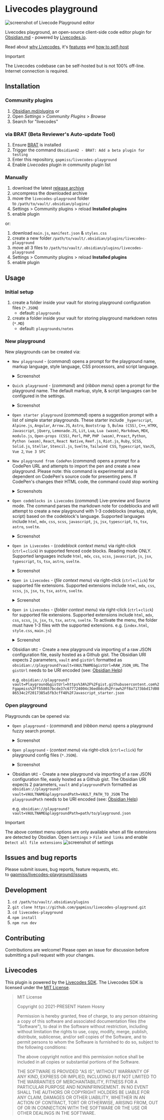 # Livecodes playground

![screenshot of Livecode Playground editor](./resources/LIVECODES-Obsidian-v1.5.8-2024-03-05-17.20.49.png)

<!-- <div>
	<img src="https://livecodes.io/docs/img/livecodes-logo.svg" style="width:200px; margin: 0 auto;">
</div> -->

Livecodes playground, an open-source client-side code editor plugin for [Obsidian.md](https://obsidian.md) - powered by [Livecodes.io](https://livecodes.io/docs/overview).

Read about [why Livecodes](https://livecodes.io/docs/why), it's [features](https://livecodes.io/docs/features/) and [how to self-host](https://livecodes.io/docs/features/self-hosting)

> [!IMPORTANT]
> The Livecodes codebase can be self-hosted but is not 100% off-line. Internet connection is required.

## Installation

### Community plugins

1. [Obsidian.md/plugins](https://obsidian.md/plugins?id=livecodes-playground) or
2. Open *Settings* > *Community Plugins* > *Browse*
3. Search for "livecodes"

### via BRAT (Beta Reviewer's Auto-update Tool)

1. Ensure [BRAT](https://github.com/TfTHacker/obsidian42-brat) is installed
2. Trigger the command `Obsidian42 - BRAT: Add a beta plugin for testing`
3. Enter this repository, `gapmiss/livecodes-playground`
4. Enable _Livecodes_ plugin in community plugin list

### Manually

1. download the latest [release archive](https://github.com/gapmiss/livecodes-playground/releases/)
2. uncompress the downloaded archive
3. move the `livecodes-playground` folder to `/path/to/vault/.obsidian/plugins/`
4. Settings > Community plugins > reload **Installed plugins**
5. enable plugin

or:

1. download `main.js`, `manifest.json` & `styles.css`
2. create a new folder `/path/to/vault/.obsidian/plugins/livecodes-playground`
3. move all 3 files to `/path/to/vault/.obsidian/plugins/livecodes-playground`
4. Settings > Community plugins > reload **Installed plugins**
5. enable plugin

## Usage

### Initial setup

1. create a folder inside your vault for storing playground configuration files (`*.JSON`)
	- default: `playgrounds`
2. create a folder inside your vault for storing playground markdown notes (`*.MD`)
	- default: `playgrounds/notes`

### New playground

New playgrounds can be created via:

- `New playground` - (*command*) opens a prompt for the playground name, markup language, style language, CSS processors, and script language.
	<details style="margin-block: 1em;"><summary>Screenshot</summary><p><img src="./resources/LIVECODES-Obsidian-v1.5.8-2024-03-05-12.41.54.png" alt="screenshot of new playground modal" /></p></details>

- `Quick playground` - (*command*) and (*ribbon menu*) open a prompt for the playground name. The default markup, style, & script languages can be configured in the settings.
	<details style="margin-block: 1em;"><summary>Screenshot</summary><p><img src="./resources/LIVECODES-Obsidian-v1.5.8-2024-03-05-12.43.59.png" alt="screenshot of quick playground modal" /></p></details>

- `Open starter playground` (*command*) opens a suggestion prompt with a list of simple starter playgrounds. These starter include `_hyperscript`, `Alpine.js`, `Angular`, `Arrow.JS`, `Astro`, `Bootstrap 5`, `Bulma (CSS)`, `C++`, `HTMX`, `Javascript`, `jQuery`, `Lemonade.JS`, `Lit`, `Lua`, `Lua (wasm)`, `Markdown`, `MDX`, `modulo.js`, `Open-props (CSS)`, `Perl`, `PHP`, `PHP (wasm)`, `Preact`, `Python`, `Python (wasm)`, `React`, `React Native`, `Reef.js`, `Riot.js`, `Ruby`, `SCSS`, `Solid.js`, `Stellar`, `Stencil.js`, `Svelte`, `Tailwind CSS`, `Typescript`, `VanJS`, `Vue 2`, `Vue 3 SFC`

- `New playground from CodePen` (*command*) opens a prompt for a CodePen URL and attempts to import the pen and create a new playground. Please note: this command is experimental and is dependent on CodePen's source code for presenting pens. If CodePen's changes their HTML code, the command could stop working
	<details style="margin-block: 1em;"><summary>Screenshots</summary><p><img src="./resources/LIVECODES-Obsidian-v1.5.8-2024-03-12-08.19.31.png" alt="screenshot of new playground from CodePen command" /></p><p><img src="./resources/LIVECODES-Obsidian-v1.5.8-2024-03-12-08.19.46.png" alt="screenshot of prompt for CodePen URL" /></p></details>

- `Open codeblocks in Livecodes` (*command*) Live-preview and Source mode. The command parses the markdown note for codeblocks and will attempt to create a new playground with 1-3 codeblocks (markup, style, script) based on the codeblock's language. Supported languages include `html`, `mdx`, `css`, `scss`, `javascript`, `js`, `jsx`, `typescript`, `ts`, `tsx`, `astro`, `svelte`.
	<details style="margin-block: 1em;"><summary>Screenshot</summary><p><img src="./resources/LIVECODES-Obsidian-v1.5.8-2024-03-12-08.54.16.png" alt="screenshot of open codeblocks in livecodes command" /></p></details>

- `Open in Livecodes` - (*codeblock context menu*) via right-click (`ctrl`+`click`) in supported fenced code blocks. Reading mode ONLY. Supported languages include `html`, `mdx`, `css`, `scss`, `javascript`, `js`, `jsx`, `typescript`, `ts`, `tsx`, `astro`, `svelte`.
	<details style="margin-block: 1em;"><summary>Screenshot</summary><p><img src="./resources/LIVECODES-Obsidian-v1.5.8-2024-03-05-12.01.55.png" alt="screenshot of open codeblocks in livecodes context menu" /></p></details>

- `Open in Livecodes` - (*file context menu*) via right-click (`ctrl`+`click`) for supported file extensions. Supported extensions include `html`, `mdx`, `css`, `scss`, `js`, `jsx`, `ts`, `tsx`, `astro`, `svelte`.
	<details style="margin-block: 1em;"><summary>Screenshot</summary><p><img src="./resources/LIVECODES-Obsidian-v1.5.8-2024-03-05-12.35.49.png" alt="screenshot of file context menu" /></p></details>

- `Open in Livecodes` - (*folder context menu*) via right-click (`ctrl`+`click`) for supported file extensions. Supported extensions include `html`, `mdx`, `css`, `scss`, `js`, `jsx`, `ts`, `tsx`, `astro`, `svelte`. To activate the menu, the folder must have 1-3 files with the supported extensions. e.g. (`index.html`, `style.css`, `main.js`)
	<details style="margin-block: 1em;"><summary>Screenshot</summary><p><img src="./resources/LIVECODES-Obsidian-v1.5.8-2024-03-05-12.33.31.png" alt="screenshot of file context menu" /></p></details>

- Obsidian `URI` - Create a new playground via importing of a raw JSON configuration file, easily hosted as a Github gist. The Obsidian URI expects 2 parameters, `vault` and `gistUrl` formatted as `obsidian://playground?vault=VAULTNAME&gistUrl=RAW_JSON_URL` The `gistUrl` needs to be URI encoded (see: [Obsidian Help](https://help.obsidian.md/Extending+Obsidian/Obsidian+URI))

	e.g. `obsidian://playground?vault=Playground&gistUrl=https%3A%2F%2Fgist.githubusercontent.com%2Fgapmiss%2Ff558657bcde37c677724004c36ed8dcd%2Fraw%2Ff8a7173bbd17d0886534c2f2017385a5fb3cff48%2FJavascript_starter.json`

### Open playground

Playgrounds can be opened via:

- `Open playground` - (*command*) and (*ribbon menu*) opens a playground fuzzy search prompt.
	<details style="margin-block: 1em;"><summary>Screenshot</summary><p><img src="./resources/LIVECODES-Obsidian-v1.5.8-2024-03-05-17.02.09.png" alt="screenshot of livecodes playground fuzzy search prompt" /></p></details>

- `Open playground` - (*context menu*) via right-click (`ctrl`+`click`) for playground config files (`*.JSON`).
	<details style="margin-block: 1em;"><summary>Screenshot</summary><p><img src="./resources/LIVECODES-Obsidian-v1.5.8-2024-03-05-17.10.19.png" alt="screenshot of file context menu" /></p></details>

- Obsidian `URI` - Create a new playground via importing of a raw JSON configuration file, easily hosted as a Github gist. The Obsidian URI expects 2 parameters, `vault` and `playgroundPath` formatted as `obsidian://playground?vault=VAULTNAME&playgroundPath=VAULT_PATH_TO_JSON` The `playgroundPath` needs to be URI encoded (see: [Obsidian Help](https://help.obsidian.md/Extending+Obsidian/Obsidian+URI))

	e.g. `obsidian://playground?vault=VAULTNAME&playgroundPath=path/to/playground.json`

> [!IMPORTANT]
> The above context menu options are only available when all file extensions are detected by Obsidian. Open `Settings` &gt; `File and links` and enable `Detect all file extensions` ![screenshot of settings](./resources/LIVECODES-Obsidian-v1.5.8-2024-03-05-14.34.51.png)


<!-- 

<svg xmlns="http://www.w3.org/2000/svg" width="18" height="18" viewBox="0 0 24 24" fill="none" stroke="#7852ee" stroke-width="2" stroke-linecap="round" stroke-linejoin="round" class="lucide lucide-code"><polyline points="16 18 22 12 16 6"/><polyline points="8 6 2 12 8 18"/></svg>

<svg xmlns="http://www.w3.org/2000/svg" width="18" height="18" viewBox="0 0 24 24" fill="none" stroke="#7852ee" stroke-width="2" stroke-linecap="round" stroke-linejoin="round" class="lucide lucide-file-code-2"><path d="M4 22h14a2 2 0 0 0 2-2V7l-5-5H6a2 2 0 0 0-2 2v4"/><path d="M14 2v4a2 2 0 0 0 2 2h4"/><path d="m5 12-3 3 3 3"/><path d="m9 18 3-3-3-3"/></svg>

 -->

## Issues and bug reports

Please submit issues, bug reports, feature requests, etc. to [gapmiss/livecodes-playground/issues](https://github.com/gapmiss/livecodes-playground/issues)

## Development

1. `cd /path/to/vault/.obsidian/plugins`
2. `git clone https://github.com/gapmiss/livecodes-playground.git`
3. `cd livecodes-playground`
4. `npm install`
5. `npm run dev`

## Contributing

Contributions are welcome! Please open an issue for discussion before submitting a pull request with your changes.

## Livecodes

This plugin is powered by the [Livecodes SDK](https://livecodes.io/docs/sdk). The Livecodes SDK is licensed under the [MIT License](https://github.com/live-codes/livecodes/blob/develop/LICENSE).

> MIT License
> 
> Copyright (c) 2021-PRESENT Hatem Hosny
> 
> Permission is hereby granted, free of charge, to any person obtaining a copy
> of this software and associated documentation files (the "Software"), to deal
> in the Software without restriction, including without limitation the rights
> to use, copy, modify, merge, publish, distribute, sublicense, and/or sell
> copies of the Software, and to permit persons to whom the Software is
> furnished to do so, subject to the following conditions:
> 
> The above copyright notice and this permission notice shall be included in all
> copies or substantial portions of the Software.
> 
> THE SOFTWARE IS PROVIDED "AS IS", WITHOUT WARRANTY OF ANY KIND, EXPRESS OR
> IMPLIED, INCLUDING BUT NOT LIMITED TO THE WARRANTIES OF MERCHANTABILITY,
> FITNESS FOR A PARTICULAR PURPOSE AND NONINFRINGEMENT. IN NO EVENT SHALL THE
> AUTHORS OR COPYRIGHT HOLDERS BE LIABLE FOR ANY CLAIM, DAMAGES OR OTHER
> LIABILITY, WHETHER IN AN ACTION OF CONTRACT, TORT OR OTHERWISE, ARISING FROM,
> OUT OF OR IN CONNECTION WITH THE SOFTWARE OR THE USE OR OTHER DEALINGS IN THE
> SOFTWARE.
